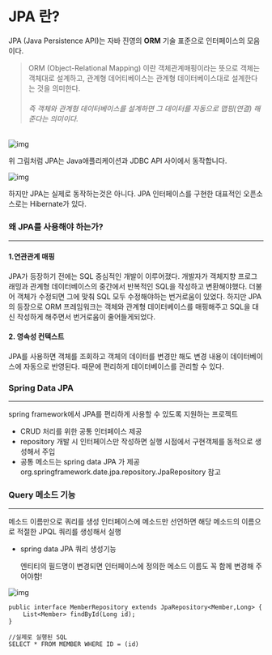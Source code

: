 # JPA 란?

JPA (Java Persistence API)는  자바 진영의 **ORM** 기술 표준으로 인터페이스의 모음이다. 

> ORM (Object-Relational Mapping) 이란 객체관계매핑이라는 뜻으로 
>객체는 객체대로 설계하고, 관계형 데어티베이스는 관계형 데이터베이스대로 설계한다는 것을 의미한다.  
> 
>###### 즉 객체와 관계형 데이터베이스를 설계하면 그 데이터를 자동으로 맵핑(연결) 해준다는 의미이다. 



![img](https://media.vlpt.us/images/tmdgh0221/post/58f9b2f0-1521-4e7b-a317-45bc2d88313c/jpa_architecture.PNG)

위 그림처럼 JPA는 Java애플리케이션과 JDBC API 사이에서 동작합니다.

![img](https://blog.kakaocdn.net/dn/rb3RD/btqALtmJ7pi/FGHk84V9lP9ulbApk5GT4k/img.png)

하지만 JPA는 실제로 동작하는것은 아니다. 
JPA 인터페이스를 구현한 대표적인 오픈소스로는 Hibernate가 있다. 



### 왜 JPA를 사용해야 하는가?

------

#### 1.연관관계 매핑 

JPA가 등장하기 전에는 SQL 중심적인 개발이 이루어졌다. 
개발자가 객체지향 프로그래밍과 관계형 데이터베이스의 중간에서 반복적인 SQL을 작성하고 변환해야했다. 더불어 객체가 수정되면 그에 맞춰 SQL 모두 수정해야하는 번거로움이 있었다. 
하지만 JPA의 등장으로 ORM 프레임워크는 객체와 관계형 데이터베이스를 매핑해주고 SQL을 대신 작성하게 해주면서 번거로움이 줄어들게되었다.

#### 2. 영속성 컨텍스트 

JPA를 사용하면 객체를 조회하고 객체의 데이터를 변경만 해도 변경 내용이 데이터베이스에 자동으로 반영된다. 때문에 편리하게 데이터베이스를 관리할 수 있다.



### Spring Data JPA

------

 spring framework에서 JPA를 편리하게 사용할 수 있도록 지원하는 프로젝트

- CRUD 처리를 위한 공통 인터페이스 제공 
- repository 개발 시 인터페이스만 작성하면 실행 시점에서 구현객체를 동적으로 생성해서 주입 
- 공통 메소드는 spring data JPA 가 제공org.springframework.date.jpa.repository.JpaRepository  참고



### Query 메소드 기능

------

메소드 이름만으로 쿼리를 생성 
인터페이스에 메소드만 선언하면 해당 메소드의 이름으로 적절한 JPQL 쿼리를 생성해서 실행

- spring data JPA 쿼리 생성기능 

  엔티티의 필드명이 변경되면 인터페이스에 정의한 메소드 이름도 꼭 함께 변경해 주어야함!

![img](https://t1.daumcdn.net/cfile/tistory/99A9074A5FE4394B28)

```
public interface MemberRepository extends JpaRepository<Member,Long> {
	List<Member> findById(Long id);
}
```

```
//실제로 실행된 SQL
SELECT * FROM MEMBER WHERE ID = (id)
```
